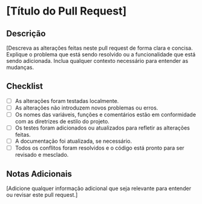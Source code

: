 # [Título do Pull Request]

## Descrição
[Descreva as alterações feitas neste pull request de forma clara e concisa. Explique o problema que está sendo resolvido ou a funcionalidade que está sendo adicionada. Inclua qualquer contexto necessário para entender as mudanças.

## Checklist
- [ ] As alterações foram testadas localmente.
- [ ] As alterações não introduzem novos problemas ou erros.
- [ ] Os nomes das variáveis, funções e comentários estão em conformidade com as diretrizes de estilo do projeto.
- [ ] Os testes foram adicionados ou atualizados para refletir as alterações feitas.
- [ ] A documentação foi atualizada, se necessário.
- [ ] Todos os conflitos foram resolvidos e o código está pronto para ser revisado e mesclado.

## Notas Adicionais
[Adicione qualquer informação adicional que seja relevante para entender ou revisar este pull request.]

